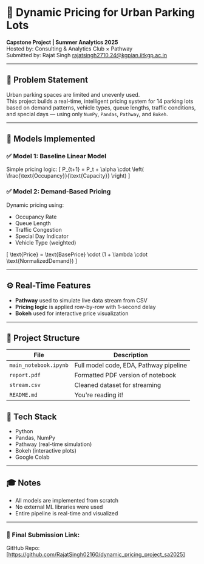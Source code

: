 # 🚗 Dynamic Pricing for Urban Parking Lots

**Capstone Project | Summer Analytics 2025**  
Hosted by: Consulting & Analytics Club × Pathway  
Submitted by: Rajat Singh
rajatsingh2710.24@kgpian.iitkgp.ac.in

---

## 📌 Problem Statement

Urban parking spaces are limited and unevenly used.  
This project builds a real-time, intelligent pricing system for 14 parking lots based on demand patterns, vehicle types, queue lengths, traffic conditions, and special days — using only `NumPy`, `Pandas`, `Pathway`, and `Bokeh`.

---

## 🧠 Models Implemented

### ✅ Model 1: Baseline Linear Model
Simple pricing logic:
\[
P_{t+1} = P_t + \alpha \cdot \left( \frac{\text{Occupancy}}{\text{Capacity}} \right)
\]

### ✅ Model 2: Demand-Based Pricing
Dynamic pricing using:
- Occupancy Rate
- Queue Length
- Traffic Congestion
- Special Day Indicator
- Vehicle Type (weighted)

\[
\text{Price} = \text{BasePrice} \cdot (1 + \lambda \cdot \text{NormalizedDemand})
\]

---

## ⚙️ Real-Time Features

- **Pathway** used to simulate live data stream from CSV
- **Pricing logic** is applied row-by-row with 1-second delay
- **Bokeh** used for interactive price visualization

---

## 📁 Project Structure

| File | Description |
|------|-------------|
| `main_notebook.ipynb` | Full model code, EDA, Pathway pipeline |
| `report.pdf` | Formatted PDF version of notebook |
| `stream.csv` | Cleaned dataset for streaming |
| `README.md` | You're reading it! |



## 🧰 Tech Stack

- Python
- Pandas, NumPy
- Pathway (real-time simulation)
- Bokeh (interactive plots)
- Google Colab

---

## 🎓 Notes

- All models are implemented from scratch
- No external ML libraries were used
- Entire pipeline is real-time and visualized

---

### 🔗 Final Submission Link:
GitHub Repo: [https://github.com/RajatSingh02160/dynamic_pricing_project_sa2025]
